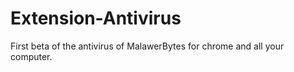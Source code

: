 # Extension-Antivirus
First beta of the antivirus of MalawerBytes for chrome and all your computer.
